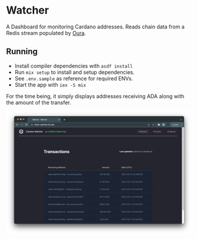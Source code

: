 # Watcher

A Dashboard for monitoring Cardano addresses. Reads chain data from a Redis stream populated by [Oura](https://github.com/txpipe/oura).

## Running

* Install compiler dependencies with `asdf install`
* Run `mix setup` to install and setup dependencies.
* See `.env.sample` as reference for required ENVs.
* Start the app with `iex -S mix`


For the time being, it simply displays addresses receiving ADA along with the amount of the transfer.

![](docs/screenshot.png)
